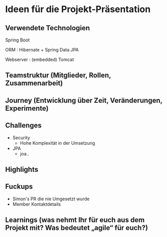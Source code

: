 # Ideen für die Projekt-Präsentation

## Verwendete Technologien 

Spring Boot

ORM
:   Hibernate + Spring Data JPA

Webserver
:   (embedded) Tomcat

## Teamstruktur (Mitglieder, Rollen, Zusammenarbeit) 

## Journey (Entwicklung über Zeit, Veränderungen, Experimente) 

## Challenges 

- Security
    - Hohe Komplexität in der Umsetzung
- JPA
    - joa..

## Highlights 

## Fuckups 

- Simon's PR die nie Umgesetzt wurde
- Member Kontaktdetails

## Learnings (was nehmt Ihr für euch aus dem Projekt mit? Was bedeutet „agile“ für euch?)
